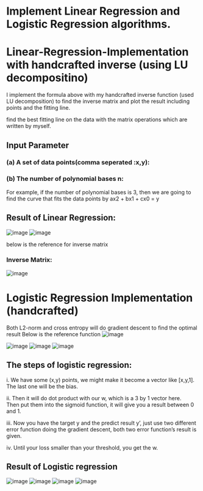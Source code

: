 # Implement Linear Regression and Logistic Regression algorithms.
# Linear-Regression-Implementation with handcrafted inverse (using LU decompositino)

I implement the formula above with my handcrafted inverse function (used LU decomposition) to find the inverse matrix and plot the result including points and the fitting line.

find the best fitting line on the data with the matrix operations which are written by myself.
## Input Parameter
### (a) A set of data points(comma seperated :x,y):

### (b) The number of polynomial bases n:
For example, if the number of polynomial bases is 3, then we are going to find
the curve that fits the data points by ax2 + bx1 + cx0 = y
## Result of Linear Regression:
![image](https://github.com/skyMei-J/Image/blob/main/linear%20regression/截圖%202021-09-04%20下午5.28.16.png)
![image](https://github.com/skyMei-J/Image/blob/main/linear%20regression/截圖%202021-09-04%20下午5.28.31.png)

below is the reference for inverse matrix
### Inverse Matrix:
![image](https://github.com/skyMei-J/Image/blob/main/linear%20regression/截圖%202021-09-04%20下午5.27.07.png)


# Logistic Regression Implementation (handcrafted)
Both L2-norm and cross entropy will do gradient descent to find the optimal result
Below is the reference function
![image](https://github.com/skyMei-J/Image/blob/main/linear%20regression/截圖%202021-09-04%20下午5.27.34.png)

![image](https://github.com/skyMei-J/Image/blob/main/linear%20regression/截圖%202021-09-04%20下午5.27.42.png)
![image](https://github.com/skyMei-J/Image/blob/main/linear%20regression/截圖%202021-09-04%20下午5.35.56.png)
![image](https://github.com/skyMei-J/Image/blob/main/linear%20regression/截圖%202021-09-04%20下午5.28.24.png)


## The steps of logistic regression:
i. We have some (x,y) points, we might make it become a vector like [x,y,1]. 
The last one will be the bias.  

ii. Then it will do dot product with our w, which is a 3 by 1 vector here.  
Then put them into the sigmoid function, it will give you a
result between 0 and 1.  

iii. Now you have the target y and the predict result y’, just use two different error function doing the gradient descent, both two error
function’s result is given.  

iv. Until your loss smaller than your threshold, you get the w.  

## Result of Logistic regression
![image](https://github.com/skyMei-J/Image/blob/main/linear%20regression/截圖%202021-09-04%20下午5.39.28.png)
![image](https://github.com/skyMei-J/Image/blob/main/linear%20regression/截圖%202021-09-04%20下午5.39.38.png)
![image](https://github.com/skyMei-J/Image/blob/main/linear%20regression/截圖%202021-09-04%20下午5.39.55.png)
![image](https://github.com/skyMei-J/Image/blob/main/linear%20regression/截圖%202021-09-04%20下午5.40.01.png)
